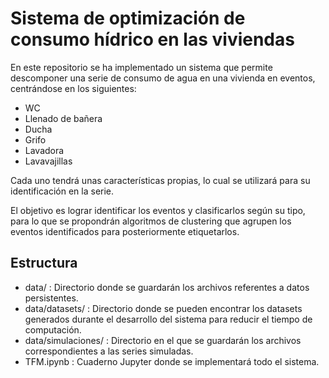 # Sistema de optimización de consumo hídrico en las viviendas

En este repositorio se ha implementado un sistema que permite descomponer una serie de consumo de agua en una vivienda en eventos, centrándose en los siguientes:

- WC
- Llenado de bañera
- Ducha
- Grifo
- Lavadora
- Lavavajillas

Cada uno tendrá unas características propias, lo cual se utilizará para su identificación en la serie.

El objetivo es lograr identificar los eventos y clasificarlos según su tipo, para lo que se propondrán algoritmos de clustering que agrupen los eventos identificados para posteriormente etiquetarlos.

## Estructura

- data/ : Directorio donde se guardarán los archivos referentes a datos persistentes.
- data/datasets/ : Directorio donde se pueden encontrar los datasets generados durante el desarrollo del sistema para reducir el tiempo de computación.
- data/simulaciones/ : Directorio en el que se guardarán los archivos correspondientes a las series simuladas.
- TFM.ipynb : Cuaderno Jupyter donde se implementará todo el sistema.

